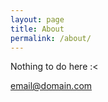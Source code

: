 ```yaml
---
layout: page
title: About
permalink: /about/
---
```


Nothing to do here :<

[email@domain.com](mailto:email@domain.com)